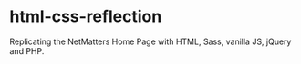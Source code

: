 # html-css-reflection
 Replicating the NetMatters Home Page with HTML, Sass,  vanilla JS, jQuery and
 PHP.
